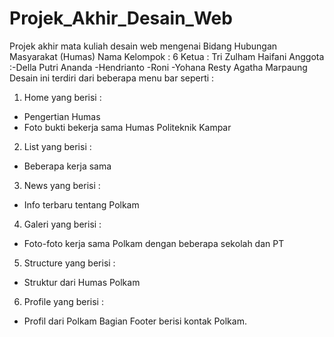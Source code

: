 # Projek_Akhir_Desain_Web
Projek akhir mata kuliah desain web mengenai Bidang Hubungan Masyarakat (Humas)
Nama Kelompok  : 6
Ketua          : Tri Zulham Haifani
Anggota        :-Della Putri Ananda
                -Hendrianto
                -Roni
                -Yohana Resty Agatha Marpaung
Desain ini terdiri dari beberapa menu bar seperti :
1. Home yang berisi :
- Pengertian Humas
- Foto bukti bekerja sama Humas Politeknik Kampar
2. List yang berisi :
- Beberapa kerja sama
3. News yang berisi :
- Info terbaru tentang Polkam
4. Galeri yang berisi :
- Foto-foto kerja sama Polkam dengan beberapa sekolah dan PT
5. Structure yang berisi :
- Struktur dari Humas Polkam
6. Profile yang berisi :
- Profil dari Polkam 
Bagian Footer berisi kontak Polkam.
